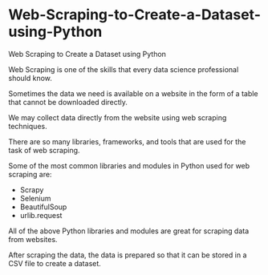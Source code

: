 # Web-Scraping-to-Create-a-Dataset-using-Python
Web Scraping to Create a Dataset using Python

Web Scraping is one of the skills that every data science professional should know.

Sometimes the data we need is available on a website in the form of a table that cannot be downloaded directly.

We may collect data directly from the website using web scraping techniques.

There are so many libraries, frameworks, and tools that are used for the task of web scraping.

Some of the most common libraries and modules in Python used for web scraping are:

* Scrapy
* Selenium
* BeautifulSoup
* urlib.request

All of the above Python libraries and modules are great for scraping data from websites.

After scraping the data, the data is prepared so that it can be stored in a CSV file to create a dataset.
